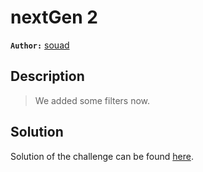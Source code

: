 # nextGen 2

**`Author:`** [souad](https://github.com/SouadSEBAA)

## Description

> We added some filters now.

## Solution

Solution of the challenge can be found [here](solution/).
